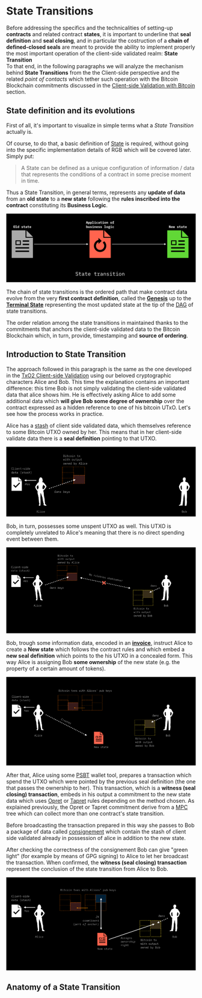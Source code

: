# State Transitions

Before addressing the specifics and the technicalities of setting-up **contracts** and related contract **states**, it is important to underline that **seal definition** and **seal closing**, and in particular the costruction of a **chain of defined-closed seals**  are meant to provide the ability to implement properly the most important operation of the client-side validated realm: **State Transition**   
To that end, in the following paragraphs we will analyze the mechanism behind **State Transitions** from the the Client-side perspective and the related *point of contacts* which tether such operation with the Bitcoin Blockchain commitments discussed in the [Client-side Validation with Bitcoin](csv-w-btc.md) section.  


## State definition and its evolutions 

First of all, it's important to visualize in simple terms what a *State Transition* actually is. 

Of course, to do that, a basic definition of [State]() is required, without going into the specific implementation details of RGB which will be covered later. Simply put:

> A State can be defined as a unique configuration of information / data that represents the conditions of a contract in some precise moment in time.

Thus a State Transition, in general terms, represents any **update of data** from an **old state** to a **new state** following the **rules inscribed into the contract** constituting its **Business Logic**. 

![Alt text](img/state-transition-1.png)

The chain of state transitions is the ordered path that make contract data evolve from the very **first contract definition**, called the [**Genesis**]() up to the [**Terminal State**]() representing the most updated state at the tip of the [DAG](terminology/glossary.md#directed-acyclic-graph---dag) of state transitions.

The order relation among the state transitions in maintained thanks to the commitments that anchors the client-side validated data to the Bitcoin Blockchain which, in turn, provide, timestamping and **source of ordering**.


## Introduction to State Transition 

The approach followed in this paragraph is the same as the one developed in the [TxO2 Client-side Validation](/csv-w-btc.md#txo2-client-side-validation) using our beloved cryptographic characters Alice and Bob. This time the explanation contains an important difference: this time Bob is not simply validating the client-side validated data that alice shows him. He is effectively asking Alice to add some additional data which **will give Bob some degree of ownership** over the contract expressed as a hidden reference to one of his bitcoin UTxO. Let's see how the process works in practice.

Alice has a [stash]() of client side validated data, which themselves reference to some Bitcoin UTXO owned by her. This means that in her client-side validate data there is a **seal definition** pointing to that UTXO. 

![Alt text](img/stab1.png)

Bob, in turn, possesses some unspent UTXO as well. This UTXO is completely unrelated to Alice's meaning that there is no direct spending event between them. 

<!---
![Alt text](img/stab2a.png)
-->

![Alt text](img/stab2b.png)

Bob, trough some information data, encoded in an **[invoice]()**, instruct Alice to create a **New state** which follows the contract rules and which embed a **new seal definition** which points to the his UTXO in a concealed form. This way Alice is assigning Bob **some ownership** of the new state (e.g. the property of a certain amount of tokens). 

![Alt text](img/stab3.png)

After that, Alice using some [PSBT]() wallet tool, prepares a transaction which spend the UTXO which were pointed by the previous seal definition (the one that passes the ownership to her). This transaction, which is a **witness (seal closing) transaction**,  embeds in his output a commitment to the new state data which uses [Opret](/csv-w-btc.md#opret) or [Tapret](/csv-w-btc.md#tapret) rules depending on the method chosen. As explained previously, the Opret or Tapret commitment derive from a [MPC](/csv-w-btc.md#mpc-tree-construction) tree which can collect more than one contract's state transition. 

Before broadcasting the transaction prepared in this way she passes to Bob a package of data called [consignement]() which contain the stash of client side validated already in possession of alice in addition to the new state.


After checking the correctness of the consignement Bob can give "green light" (for example by means of GPG signing) to Alice to let her broadcast the transaction. When confirmed, the **witness (seal closing) transaction** represent the conclusion of the state transition from Alice to Bob. 


![Alt text](img/stab4.png)


## Anatomy of a State Transition
